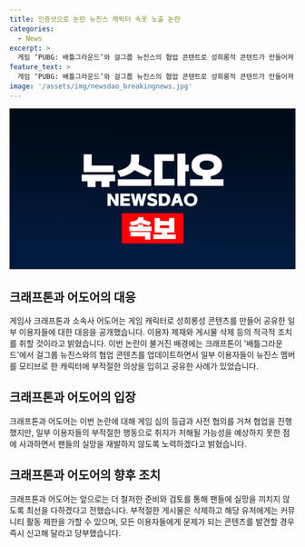 ```yaml
---
title: 인증샷으로 논란 뉴진스 캐릭터 속옷 노출 논란
categories:
  - News
excerpt: >
  게임 ‘PUBG: 배틀그라운드’와 걸그룹 뉴진스의 협업 콘텐트로 성희롱적 콘텐트가 만들어져 논란이 일었으며, 이에 게임사와 소속사가 대응하고 있다. 협업은 적절한 의상 착용을 전제로 이루어졌지만 일부 이용자의 부적절한 행동으로 예상을 벗어난 부족함을 발견했으며, 이에 사과하고 관련 게시물을 삭제하며 유저들에게 적절한 콘텐츠 신고를 요청했다.
feature_text: >
  게임 ‘PUBG: 배틀그라운드’와 걸그룹 뉴진스의 협업 콘텐트로 성희롱적 콘텐트가 만들어져 논란이 일었으며, 이에 게임사와 소속사가 대응하고 있다. 협업은 적절한 의상 착용을 전제로 이루어졌지만 일부 이용자의 부적절한 행동으로 예상을 벗어난 부족함을 발견했으며, 이에 사과하고 관련 게시물을 삭제하며 유저들에게 적절한 콘텐츠 신고를 요청했다.
image: '/assets/img/newsdao_breakingnews.jpg'
---
```


<p><img src="/assets/img/newsdao_breakingnews.jpg" alt="koreaapp 속보" /></p>

<h2 data-ke-size="size26">크래프톤과 어도어의 대응</h2>

<p data-ke-size="size16">게임사 크래프톤과 소속사 어도어는 게임 캐릭터로 성희롱성 콘텐츠를 만들어 공유한 일부 이용자들에 대한 대응을 공개했습니다. 이용자 제재와 게시물 삭제 등의 적극적 조치를 취할 것이라고 밝혔습니다. 이번 논란이 불거진 배경에는 크래프톤이 '배틀그라운드'에서 걸그룹 뉴진스와의 협업 콘텐츠를 업데이트하면서 일부 이용자들이 뉴진스 멤버를 모티브로 한 캐릭터에 부적절한 의상을 입히고 공유한 사례가 있었습니다.</p>

<h2 data-ke-size="size26">크래프톤과 어도어의 입장</h2>

<p data-ke-size="size16">크래프톤과 어도어는 이번 논란에 대해 게임 심의 등급과 사전 협의를 거쳐 협업을 진행했지만, 일부 이용자들의 부적절한 행동으로 취지가 저해될 가능성을 예상하지 못한 점에 사과하면서 팬들의 실망을 재발하지 않도록 노력하겠다고 밝혔습니다.</p>

<h2 data-ke-size="size26">크래프톤과 어도어의 향후 조치</h2>

<p data-ke-size="size16">크래프톤과 어도어는 앞으로는 더 철저한 준비와 검토를 통해 팬들에 실망을 끼치지 않도록 최선을 다하겠다고 전했습니다. 부적절한 게시물은 삭제하고 해당 유저에게는 커뮤니티 활동 제한을 가할 수 있으며, 모든 이용자들에게 문제가 되는 콘텐츠를 발견할 경우 즉시 신고해 달라고 당부했습니다.</p>

